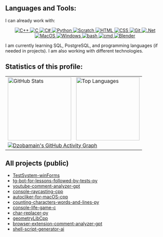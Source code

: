 ## Languages and Tools:
I can already work with:

<div align="center">
  <a href="https://isocpp.org/">
    <img src="https://img.shields.io/badge/C++-4CA1DA?style=for-the-badge&logo=c%2B%2B&logoColor=00599C" alt="C++">
  </a>
  <a href="https://en.wikipedia.org/wiki/C_(programming_language)">
    <img src="https://img.shields.io/badge/C-555555?style=for-the-badge&logo=c&logoColor=A8B9CC" alt="C">
  </a>
  <a href="https://docs.microsoft.com/en-us/dotnet/csharp/">
    <img src="https://img.shields.io/badge/C%23-purple?style=for-the-badge&logo=sharp&logoColor=99CC00" alt="C#">
  </a>
  <a href="https://www.python.org/">
    <img src="https://img.shields.io/badge/python-blue?style=for-the-badge&logo=python&logoColor=FFD43B" alt="Python">
  </a>
  <a href="https://scratch.mit.edu/">
    <img src="https://img.shields.io/badge/Scratch-F7941E?style=for-the-badge&logo=scratch&logoColor=4D97FF" alt="Scratch">
  </a>
  <a href="https://developer.mozilla.org/en-US/docs/Web/HTML">
    <img src="https://img.shields.io/badge/HTML-E34F26?style=for-the-badge&logo=html5&logoColor=white" alt="HTML">
  </a>
  <a href="https://developer.mozilla.org/en-US/docs/Web/CSS">
    <img src="https://img.shields.io/badge/CSS-1572B6?style=for-the-badge&logo=css3&logoColor=white" alt="CSS">
  </a>
  <a href="https://git-scm.com/">
    <img src="https://img.shields.io/badge/Git-F05032?style=for-the-badge&logo=git&logoColor=white" alt="Git">
  </a>
  <a href="https://dotnet.microsoft.com/en-us/">
    <img src="https://img.shields.io/badge/.net-512BD4?style=for-the-badge&logo=dotnet&logoColor=white" alt=".Net">
  </a>
  <a href="https://www.apple.com/macos/">
    <img src="https://img.shields.io/badge/MacOS-555555?style=for-the-badge&logo=macos&logoColor=white" alt="MacOS">
  </a>
  <a href="https://www.microsoft.com/en-us/windows">
    <img src="https://img.shields.io/badge/Windows-0078D6?style=for-the-badge&logo=gitforwindows&logoColor=#80B3FF" alt="Windows">
  </a>
  <a href="https://www.gnu.org/software/bash/">
    <img src="https://img.shields.io/badge/%24bash-black?style=for-the-badge&logo=gnubash&logoColor=#4EAA25" alt="bash">
  </a>
  <a href="https://www.cmd.to/">
    <img src="https://img.shields.io/badge/CMD-black?style=for-the-badge&logo=iterm2&logoColor=75D888" alt="cmd">
  </a>
  <a href="https://www.blender.org/">
    <img src="https://img.shields.io/badge/blender-white?style=for-the-badge&logo=blender&logoColor=E87D0D" alt="Blender">
  </a>
</div>

I am currently learning SQL, PostgreSQL, and programming languages (if needed in projects). I am also working with different technologies.

## Statistics of this profile:

<div align="center">
  <table>
      <td>
        <a href="https://github.com/Dzobamain?tab=repositories">
          <img height=200 src="https://github-readme-stats.vercel.app/api?username=dzobamain&theme=nord&show_icons=true&count_private=true&include_all_commits=true" alt="GitHub Stats"/>
        </a>
      </td>
      <td>
        <a href="https://github.com/Dzobamain?tab=repositories">
          <img height=200 src="https://github-readme-stats.vercel.app/api/top-langs?username=dzobamain&theme=nord&layout=compact&langs_count=8&card_width=320" alt="Top Languages"/>
        </a>
      </td>
    </tr>
    <tr>
      <td colspan="2">
        <a href="https://github.com/Dzobamain">
          <img src="https://github-readme-activity-graph.vercel.app/graph?username=dzobamain&theme=nord" alt="Dzobamain's GitHub Activity Graph">
        </a>
      </td>
    </tr>
  </table>
</div>

## All projects (public)

- [TestSystem-winForms](https://github.com/Dzobamain/TestSystem-winForms)
- [tg-bot-for-lessons-followed-by-tests-py](https://github.com/Dzobamain/tg-bot-for-lessons-followed-by-tests-py)
- [youtube-comment-analyzer-gpt](https://github.com/Dzobamain/youtube-comment-analyzer-gpt)
- [console-raycasting-cpp](https://github.com/Dzobamain/console-raycasting-cpp)
- [autocliker-for-macOS-cpp](https://github.com/Dzobamain/autocliker-for-macOS-cpp)
- [counting-characters-words-and-lines-py](https://github.com/Dzobamain/counting-characters-words-and-lines-py)
- [console-life-game-c](https://github.com/Dzobamain/console-life-game-c)
- [char-replacer-py](https://github.com/Dzobamain/char-replacer-py)
- [geometryLibCpp](https://github.com/Dzobamain/geometryLibCpp)
- [browser-extension-comment-analyzer-gpt](https://github.com/Dzobamain/browser-extension-comment-analyzer-gpt)
- [shell-script-generator-ai](https://github.com/Dzobamain/shell-script-generator-ai)